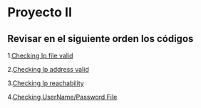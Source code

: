 # Proyecto II 

## Revisar en el siguiente orden los códigos

1.[Checking Ip file valid](https://github.com/ricardo-rios/redes/blob/master/proyecto_ii/check_ip_file_valid.py)

2.[Checking Ip address valid](https://github.com/ricardo-rios/redes/blob/master/proyecto_ii/check_ip_address_valid.py) 

3.[Checking Ip reachability](https://github.com/ricardo-rios/redes/blob/master/proyecto_ii/check_ip_reachability.py) 

4.[Checking UserName/Password File](https://github.com/ricardo-rios/redes/blob/master/proyecto_ii/check_username_pass_file.py) 


